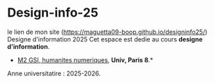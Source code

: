 # Design-info-25

le lien de mon site (https://maguetta09-boop.github.io/designinfo25/)
Designe d'information 2025
Cet espace est dedie au cours **designe d'information**.
* [M2 GSI, humanites numeriques](https://humanites-numeriques.univ-paris8.fr/-Master-GSI-), **Univ, Paris 8**.*

Anne universitatire : 2025-2026.



